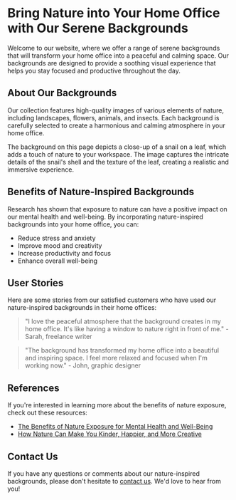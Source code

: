 <!--font:Cabin-->

# Bring Nature into Your Home Office with Our Serene Backgrounds

Welcome to our website, where we offer a range of serene backgrounds that will transform your home office into a peaceful and calming space. Our backgrounds are designed to provide a soothing visual experience that helps you stay focused and productive throughout the day.

## About Our Backgrounds

Our collection features high-quality images of various elements of nature, including landscapes, flowers, animals, and insects. Each background is carefully selected to create a harmonious and calming atmosphere in your home office.

The background on this page depicts a close-up of a snail on a leaf, which adds a touch of nature to your workspace. The image captures the intricate details of the snail's shell and the texture of the leaf, creating a realistic and immersive experience.

## Benefits of Nature-Inspired Backgrounds

Research has shown that exposure to nature can have a positive impact on our mental health and well-being. By incorporating nature-inspired backgrounds into your home office, you can:

- Reduce stress and anxiety
- Improve mood and creativity
- Increase productivity and focus
- Enhance overall well-being

## User Stories

Here are some stories from our satisfied customers who have used our nature-inspired backgrounds in their home offices:

> "I love the peaceful atmosphere that the background creates in my home office. It's like having a window to nature right in front of me." - Sarah, freelance writer

> "The background has transformed my home office into a beautiful and inspiring space. I feel more relaxed and focused when I'm working now." - John, graphic designer

## References

If you're interested in learning more about the benefits of nature exposure, check out these resources:

- [The Benefits of Nature Exposure for Mental Health and Well-Being](#)
- [How Nature Can Make You Kinder, Happier, and More Creative](#)

## Contact Us

If you have any questions or comments about our nature-inspired backgrounds, please don't hesitate to [contact us](#). We'd love to hear from you!

<!--

Write me content for website with wallpaper which alt text is:

"A close-up of a snail on a leaf"

The name/title of the page should not be 1:1 copy of the alt text but rather a real content of the website which is using this wallpaper.

- Use markdown format 
- Start with heading
- Heading should be short and concise
- The content should look like a real website 
- The website should not be about the wallpaper, wallpaper is just a related background
- Heading should be contain work "wallpaper" or "background"
- Include real sections like references, contact, user stories, etc. use things relevant to the page purpose.
- Feel free to use structure like headings, bullets, numbering, blockquotes, paragraphs, horizontal lines, etc.
- You can use formatting like bold or _italic_
- You can include UTF-8 emojis
- Links should be only #hash anchors (and you can refer to the document itself)
- Do not include images


---


# Nature-inspired Wallpaper for Your Home Office

Welcome to our website, where we offer a range of nature-inspired wallpapers that will transform your home office into a serene and peaceful space. Our wallpapers are designed to provide a calming backdrop that helps you stay focused and productive throughout the day.

## About Our Wallpaper

Our wallpaper collection features high-quality images of various elements of nature, including landscapes, flowers, animals, and insects. Each wallpaper is carefully selected to create a harmonious and soothing atmosphere in your home office.

The wallpaper on this page depicts a close-up of a snail on a leaf, which adds a touch of nature to your workspace. The image captures the intricate details of the snail's shell and the texture of the leaf, creating a realistic and immersive experience.

## Benefits of Nature-Inspired Wallpaper

Research has shown that exposure to nature can have a positive impact on our mental health and well-being. By incorporating nature-inspired wallpaper into your home office, you can:

- Reduce stress and anxiety
- Improve mood and creativity
- Increase productivity and focus
- Enhance overall well-being

## User Stories

Here are some stories from our satisfied customers who have used our nature-inspired wallpapers in their home offices:

> "I love my new wallpaper! It's like having a piece of nature in my home office. I feel more relaxed and focused when I'm working now." - Sarah, freelance writer

> "The wallpaper has transformed my home office into a beautiful and inspiring space. I've noticed that I'm more productive and creative since I installed it." - John, graphic designer

## References

If you're interested in learning more about the benefits of nature exposure, check out these resources:

- [The Benefits of Nature Exposure for Mental Health and Well-Being](#)
- [How Nature Can Make You Kinder, Happier, and More Creative](#)

## Contact Us

If you have any questions or comments about our nature-inspired wallpapers, please don't hesitate to [contact us](#). We'd love to hear from you!


---


Heading should not include word "wallpaper". The website should not be about the wallpaper itself, wallpaper is just a related background, rewrite whole content.


---


# Bring Nature into Your Home Office with Our Serene Backgrounds

Welcome to our website, where we offer a range of serene backgrounds that will transform your home office into a peaceful and calming space. Our backgrounds are designed to provide a soothing visual experience that helps you stay focused and productive throughout the day.

## About Our Backgrounds

Our collection features high-quality images of various elements of nature, including landscapes, flowers, animals, and insects. Each background is carefully selected to create a harmonious and calming atmosphere in your home office.

The background on this page depicts a close-up of a snail on a leaf, which adds a touch of nature to your workspace. The image captures the intricate details of the snail's shell and the texture of the leaf, creating a realistic and immersive experience.

## Benefits of Nature-Inspired Backgrounds

Research has shown that exposure to nature can have a positive impact on our mental health and well-being. By incorporating nature-inspired backgrounds into your home office, you can:

- Reduce stress and anxiety
- Improve mood and creativity
- Increase productivity and focus
- Enhance overall well-being

## User Stories

Here are some stories from our satisfied customers who have used our nature-inspired backgrounds in their home offices:

> "I love the peaceful atmosphere that the background creates in my home office. It's like having a window to nature right in front of me." - Sarah, freelance writer

> "The background has transformed my home office into a beautiful and inspiring space. I feel more relaxed and focused when I'm working now." - John, graphic designer

## References

If you're interested in learning more about the benefits of nature exposure, check out these resources:

- [The Benefits of Nature Exposure for Mental Health and Well-Being](#)
- [How Nature Can Make You Kinder, Happier, and More Creative](#)

## Contact Us

If you have any questions or comments about our nature-inspired backgrounds, please don't hesitate to [contact us](#). We'd love to hear from you!

-->
